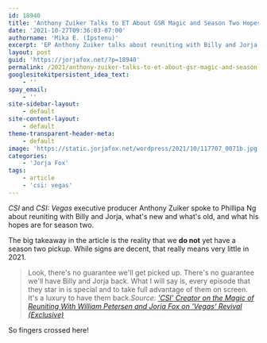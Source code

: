 ```yaml
---
id: 18940
title: 'Anthony Zuiker Talks to ET About GSR Magic and Season Two Hopes'
date: '2021-10-27T09:36:03-07:00'
authorname: 'Mika E. (Ipstenu)'
excerpt: 'EP Anthony Zuiker talks about reuniting with Billy and Jorja, what''s new and what''s old, and what his hopes are for season two.'
layout: post
guid: 'https://jorjafox.net/?p=18940'
permalink: /2021/anthony-zuiker-talks-to-et-about-gsr-magic-and-season-two-hopes/
googlesitekitpersistent_idea_text:
    - ''
spay_email:
    - ''
site-sidebar-layout:
    - default
site-content-layout:
    - default
theme-transparent-header-meta:
    - default
image: 'https://static.jorjafox.net/wordpress/2021/10/117707_0071b.jpg'
categories:
    - 'Jorja Fox'
tags:
    - article
    - 'csi: vegas'
---
```


_CSI_ and _CSI: Vegas_ executive producer Anthony Zuiker spoke to Phillipa Ng about reuniting with Billy and Jorja, what's new and what's old, and what his hopes are for season two.

The big takeaway in the article is the reality that we **do not** yet have a season two pickup. While signs are decent, that really means very little in 2021.

<blockquote class="wp-block-quote">Look, there's no guarantee we'll get picked up. There's no guarantee we'll have Billy and Jorja back. What I will say is, every episode that they star in is special and to take full advantage of them on screen. It's a luxury to have them back.<cite>Source: <a href="https://www.etonline.com/csi-creator-on-the-magic-of-reuniting-with-william-petersen-and-jorja-fox-on-vegas-revival">'CSI' Creator on the Magic of Reuniting With William Petersen and Jorja Fox on 'Vegas' Revival (Exclusive)</a></cite></blockquote>

So fingers crossed here!
